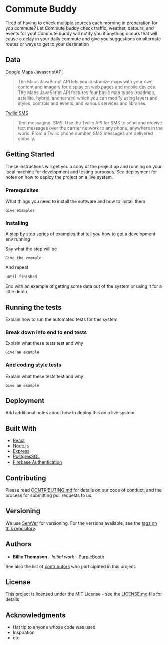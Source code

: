 # Commute Buddy

Tired of having to check multiple sources each morning in preparation for you commute? Let Commute buddy check traffic, weather, detours, and events for you! Commute buddy will notify you if anything occurs that will cause a delay in your daily commute and give you suggestions on alternate routes or ways to get to your destination

## Data

[Google Maps JavascriptAPI](https://developers.google.com/maps/documentation/javascript/tutorial)

> The Maps JavaScript API lets you customize maps with your own content and imagery for display on web pages and mobile devices. The Maps JavaScript API features four basic map types (roadmap, satellite, hybrid, and terrain) which you can modify using layers and styles, controls and events, and various services and libraries.

[Twilio SMS](https://www.twilio.com/docs/sms)

> Text messaging. SMS. Use the Twilio API for SMS to send and receive text messages over the carrier network to any phone, anywhere in the world. From a Twilio phone number, SMS messages are delivered globally.

## Getting Started

These instructions will get you a copy of the project up and running on your local machine for development and testing purposes. See deployment for notes on how to deploy the project on a live system.

### Prerequisites

What things you need to install the software and how to install them

```
Give examples
```

### Installing

A step by step series of examples that tell you how to get a development env running

Say what the step will be

```
Give the example
```

And repeat

```
until finished
```

End with an example of getting some data out of the system or using it for a little demo

## Running the tests

Explain how to run the automated tests for this system

### Break down into end to end tests

Explain what these tests test and why

```
Give an example
```

### And coding style tests

Explain what these tests test and why

```
Give an example
```

## Deployment

Add additional notes about how to deploy this on a live system

## Built With

* [React](https://reactjs.org/)
* [Node.js](https://nodejs.org/)
* [Express](https://expressjs.com/)
* [PostgresSQL](https://www.postgresql.org/)
* [Firebase Authentication](https://firebase.google.com/docs/auth)

## Contributing

Please read [CONTRIBUTING.md](https://gist.github.com/PurpleBooth/b24679402957c63ec426) for details on our code of conduct, and the process for submitting pull requests to us.

## Versioning

We use [SemVer](http://semver.org/) for versioning. For the versions available, see the [tags on this repository](https://github.com/your/project/tags). 

## Authors

* **Billie Thompson** - *Initial work* - [PurpleBooth](https://github.com/PurpleBooth)

See also the list of [contributors](https://github.com/your/project/contributors) who participated in this project.

## License

This project is licensed under the MIT License - see the [LICENSE.md](LICENSE.md) file for details

## Acknowledgments

* Hat tip to anyone whose code was used
* Inspiration
* etc

